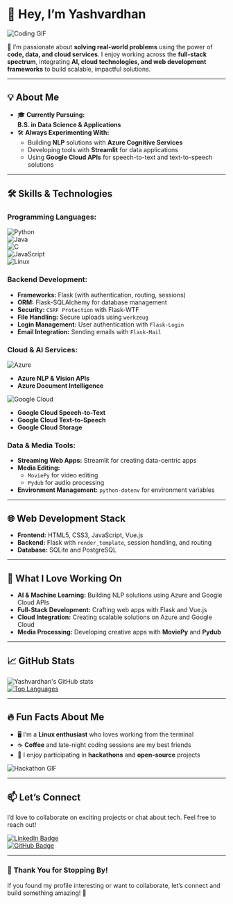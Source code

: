 # 👋 Hey, I’m **Yashvardhan**  

![Coding GIF](https://media.giphy.com/media/fwbzI2kV3Qrlpkh59e/giphy.gif)  

🚀 I’m passionate about **solving real-world problems** using the power of **code, data, and cloud services**. I enjoy working across the **full-stack spectrum**, integrating **AI, cloud technologies, and web development frameworks** to build scalable, impactful solutions.  

---

## 💡 **About Me**  
- 🎓 **Currently Pursuing:**  
  **B.S. in Data Science & Applications**  
- 🛠 **Always Experimenting With:**  
  - Building **NLP** solutions with **Azure Cognitive Services**  
  - Developing tools with **Streamlit** for data applications  
  - Using **Google Cloud APIs** for speech-to-text and text-to-speech solutions  

---

## 🛠 **Skills & Technologies**  

### **Programming Languages:**  
![Python](https://img.shields.io/badge/Python-3776AB?style=for-the-badge&logo=python&logoColor=white)  
![Java](https://img.shields.io/badge/Java-ED8B00?style=for-the-badge&logo=java&logoColor=white)  
![C](https://img.shields.io/badge/C-A8B9CC?style=for-the-badge&logo=c&logoColor=black)  
![JavaScript](https://img.shields.io/badge/JavaScript-323330?style=for-the-badge&logo=javascript&logoColor=F7DF1E)  
![Linux](https://img.shields.io/badge/Linux-FCC624?style=for-the-badge&logo=linux&logoColor=black)  

### **Backend Development:**  
- **Frameworks:** Flask (with authentication, routing, sessions)  
- **ORM:** Flask-SQLAlchemy for database management  
- **Security:** `CSRF Protection` with Flask-WTF  
- **File Handling:** Secure uploads using `werkzeug`  
- **Login Management:** User authentication with `Flask-Login`  
- **Email Integration:** Sending emails with `Flask-Mail`  

### **Cloud & AI Services:**  
![Azure](https://img.shields.io/badge/Microsoft%20Azure-0078D4?style=for-the-badge&logo=microsoft-azure&logoColor=white)  
- **Azure NLP & Vision APIs**  
- **Azure Document Intelligence**  

![Google Cloud](https://img.shields.io/badge/Google%20Cloud-4285F4?style=for-the-badge&logo=google-cloud&logoColor=white)  
- **Google Cloud Speech-to-Text**  
- **Google Cloud Text-to-Speech**  
- **Google Cloud Storage**  

### **Data & Media Tools:**  
- **Streaming Web Apps:** Streamlit for creating data-centric apps  
- **Media Editing:**  
  - `MoviePy` for video editing  
  - `Pydub` for audio processing  
- **Environment Management:** `python-dotenv` for environment variables  

---

## 🌐 **Web Development Stack**  
- **Frontend:** HTML5, CSS3, JavaScript, Vue.js  
- **Backend:** Flask with `render_template`, session handling, and routing  
- **Database:** SQLite and PostgreSQL  

---

## 💼 **What I Love Working On**  
- **AI & Machine Learning:** Building NLP solutions using Azure and Google Cloud APIs  
- **Full-Stack Development:** Crafting web apps with Flask and Vue.js  
- **Cloud Integration:** Creating scalable solutions on Azure and Google Cloud  
- **Media Processing:** Developing creative apps with **MoviePy** and **Pydub**  

---

## 📈 **GitHub Stats**  
![Yashvardhan's GitHub stats](https://github-readme-stats.vercel.app/api?username=singh-yash129&show_icons=true&theme=radical)  
[![Top Languages](https://github-readme-stats.vercel.app/api/top-langs/?username=singh-yash129&layout=compact&theme=radical)](https://github.com/singh-yash129)  

---

## 🔥 **Fun Facts About Me**  
- 🖥️ I’m a **Linux enthusiast** who loves working from the terminal  
- ☕ **Coffee** and late-night coding sessions are my best friends  
- 🎯 I enjoy participating in **hackathons** and **open-source** projects  

![Hackathon GIF](https://media.giphy.com/media/3og0IPxMM0erATueVW/giphy.gif)  

---

## 📫 **Let’s Connect**  
I’d love to collaborate on exciting projects or chat about tech. Feel free to reach out!  

[![LinkedIn Badge](https://img.shields.io/badge/LinkedIn-Connect-blue?style=flat&logo=linkedin)](https://www.linkedin.com/in/yash-vardhan-89317a2a0)  
[![GitHub Badge](https://img.shields.io/badge/GitHub-Follow-black?style=flat&logo=github)](https://github.com/YOUR_USERNAME)  

---

### 🚀 **Thank You for Stopping By!**  
If you found my profile interesting or want to collaborate, let’s connect and build something amazing! 🌟  
